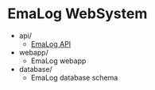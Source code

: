 # EmaLog WebSystem

<ul>
  <li>
    api/
    <ul>
      <li>
        <a href="https://github.com/AM-Solutions23/WebApp/tree/master/api#emalog-api" >EmaLog API </a>
      </li>
    </ul>
   </li>
    <li>
    webapp/
    <ul>
      <li>
        EmaLog webapp
      </li>
    </ul>
   </li>
    <li>
    database/
    <ul>
      <li>
        EmaLog database schema
      </li>
    </ul>
   </li>
 </ul>
